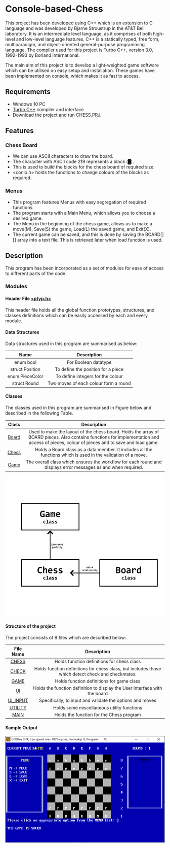 # Console-based-Chess
This project has been developed using C++ which is an extension to C language and was developed by Bjarne Stroustrup in the AT&T Bell laboratory. It is an intermediate level language, as it comprises of both high-level and low-level language features. C++ is a statically typed, free form, multiparadigm, and object-oriented general-purpose programming language. The compiler used for this project is Turbo C++, version 3.0, 1992-1993 by Borland International.

The main aim of this project is to develop a light-weighted game software which can be utilised on easy setup and installation.  These games have been implemented on console, which makes it as fast to access.
## Requirements
- Windows 10 PC
- [Turbo C++](https://developerinsider.co/download-turbo-c-for-windows-7-8-8-1-and-windows-10-32-64-bit-full-screen/) compiler and interface
- Download the project and run CHESS.PRJ.
## Features
### Chess Board
- We can use ASCII characters to draw the board.
- The character with ASCII code 219 represents a block (█).
- This is used to build the blocks for the chess board of required size.
- <conio.h> holds the functions to change colours of the blocks as required.
### Menus
- This program features Menus with easy segregation of required functions.
- The program starts with a Main Menu, which allows you to choose a desired game.
- The Menu in the beginning of the chess game, allows us to make a move(M), Save(S) the game, Load(L) the saved game, and Exit(X).
- The current game can be saved, and this is done by saving the BOARD[][] array into a text file. This is retrieved later when load function is used.
## Description
This program has been incorporated as a set of modules for ease of access to different parts of the code.
### Modules
#### Header File [<ptyp.h>](PTYP.H)
This header file holds all the global function prototypes, structures, and classes definitions which can be easily accessed by each and every module.
#### Data Structures
Data structures used in this program are summarised as below:


| Name | Description |
|:-------:|:---------:|
| enum bool | For Boolean datatype|
| struct Position | To define the position for a piece |
| enum PieceColor | To define integers for the colour  |
| struct Round | Two moves of each colour form a round |

#### Classes
The classes used in this program are summarised in Figure below and described in the following Table.

| Class | Description |
|:-----:|:-----------:|
| [Board](UI.CPP) |	Used to make the layout of the chess board. Holds the array of BOARD pieces. Also contains functions for implementation and access of pieces, colour of pieces and to save and load game. |
| [Chess](CHESS.CPP) |	Holds a Board class as a data member. It includes all the functions which is used in the validation of a move. |
| [Game](GAME.CPP)	| The overall class which ensures the workflow for each round and displays error messages as and when required. |

![UML](docs/assets/uml.jpg)

#### Structure of the project
The project consists of 8 files which are described below:

| File Name | Description |
|:---------:|:---------:|
| [CHESS](CHESS.CPP) |	Holds function definitions for chess class |
| [CHECK](CHECK.CPP) |	Holds function definitions for chess class, but includes those which detect check and checkmates. |
| [GAME](GAME.CPP)  |	Holds function definitions for game class |
|  [UI](UI.CPP)   |	Holds the function definition to display the User interface with the board |
| [UI_INPUT](UI_INPUT.CPP) |	Specifically, to input and validate the options and moves |
| [UTILITY](UTILITY.CPP) |	Holds some miscellaneous utility functions |
| [MAIN](MAIN.CPP) |	Holds the function for the Chess program |

#### Sample Output

![sampleout](docs/assets/chess_main_page.png)
